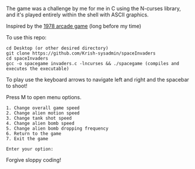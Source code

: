 The game was a challenge by me for me in C using the N-curses library, and it's played entirely within the shell with ASCII graphics.

Inspired by the [1978 arcade game](https://en.wikipedia.org/wiki/Space_Invaders) (long before my time) 

To use this repo:

```
cd Desktop (or other desired directory)
git clone https://github.com/Krish-sysadmin/spaceInvaders
cd spaceInvaders
gcc -o spacegame invaders.c -lncurses && ./spacegame (compiles and executes the executable)
```
To play use the keyboard arrows to navigate left and right and the spacebar to shoot!

Press M to open menu options. 

```
1. Change overall game speed
2. Change alien motion speed
3. Change tank shot speed
4. Change alien bomb speed
5. Change alien bomb dropping frequency
6. Return to the game
7. Exit the game

Enter your option:

```

Forgive sloppy coding!
